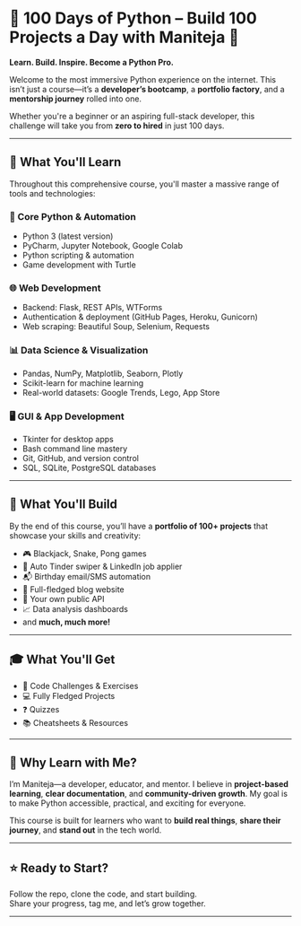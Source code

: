 

# 🧠 100 Days of Python – Build 100 Projects a Day with Maniteja 🚀  
**Learn. Build. Inspire. Become a Python Pro.**

Welcome to the most immersive Python experience on the internet. This isn’t just a course—it’s a **developer’s bootcamp**, a **portfolio factory**, and a **mentorship journey** rolled into one.

Whether you're a beginner or an aspiring full-stack developer, this challenge will take you from **zero to hired** in just 100 days.

---

## 🔧 What You'll Learn

Throughout this comprehensive course, you'll master a massive range of tools and technologies:

### 🐍 Core Python & Automation
- Python 3 (latest version)  
- PyCharm, Jupyter Notebook, Google Colab  
- Python scripting & automation  
- Game development with Turtle  

### 🌐 Web Development
- Backend: Flask, REST APIs, WTForms  
- Authentication & deployment (GitHub Pages, Heroku, Gunicorn)  
- Web scraping: Beautiful Soup, Selenium, Requests  

### 📊 Data Science & Visualization
- Pandas, NumPy, Matplotlib, Seaborn, Plotly  
- Scikit-learn for machine learning  
- Real-world datasets: Google Trends, Lego, App Store  

### 🖥️ GUI & App Development
- Tkinter for desktop apps  
- Bash command line mastery  
- Git, GitHub, and version control  
- SQL, SQLite, PostgreSQL databases  

---

## 🧪 What You'll Build

By the end of this course, you’ll have a **portfolio of 100+ projects** that showcase your skills and creativity:

- 🎮 Blackjack, Snake, Pong games  
- 🤖 Auto Tinder swiper & LinkedIn job applier  
- 📬 Birthday email/SMS automation  
- 📝 Full-fledged blog website  
- 🔌 Your own public API  
- 📈 Data analysis dashboards  
- and **much, much more!**

---

## 🎓 What You'll Get


- 🧩 Code Challenges & Exercises  
- 💻 Fully Fledged Projects  
- ❓ Quizzes  
- 📚 Cheatsheets & Resources  


---

## 💬 Why Learn with Me?

I’m Maniteja—a developer, educator, and mentor. I believe in **project-based learning**, **clear documentation**, and **community-driven growth**. My goal is to make Python accessible, practical, and exciting for everyone.

This course is built for learners who want to **build real things**, **share their journey**, and **stand out** in the tech world.

---

## ⭐ Ready to Start?

Follow the repo, clone the code, and start building.  
Share your progress, tag me, and let’s grow together.

---


